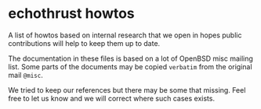 # echothrust howtos
A list of howtos based on internal research that we open in hopes public contributions will help to keep them up to date.

The documentation in these files is based on a lot of OpenBSD misc mailing list. Some parts of the documents may be copied `verbatim` from the original mail `@misc`. 

We tried to keep our references but there may be some that missing.  Feel free to let us know and we will correct where such cases exists.
